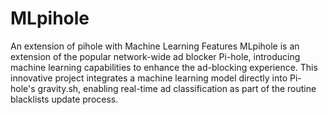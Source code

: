 # MLpihole
An extension of pihole with Machine Learning Features 
MLpihole is an extension of the popular network-wide ad blocker Pi-hole, introducing machine learning capabilities to enhance the ad-blocking experience. This innovative project integrates a machine learning model directly into Pi-hole's gravity.sh, enabling real-time ad classification as part of the routine blacklists update process.
